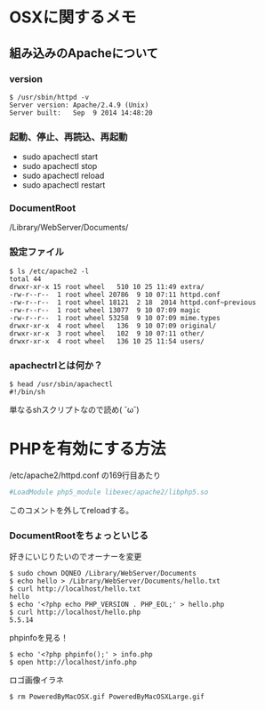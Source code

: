 # OSXに関するメモ

## 組み込みのApacheについて

### version
```
$ /usr/sbin/httpd -v
Server version: Apache/2.4.9 (Unix)
Server built:   Sep  9 2014 14:48:20
```

### 起動、停止、再読込、再起動
* sudo apachectl start
* sudo apachectl stop
* sudo apachectl reload
* sudo apachectl restart

### DocumentRoot

/Library/WebServer/Documents/

### 設定ファイル

```
$ ls /etc/apache2 -l
total 44
drwxr-xr-x 15 root wheel   510 10 25 11:49 extra/
-rw-r--r--  1 root wheel 20786  9 10 07:11 httpd.conf
-rw-r--r--  1 root wheel 18121  2 18  2014 httpd.conf~previous
-rw-r--r--  1 root wheel 13077  9 10 07:09 magic
-rw-r--r--  1 root wheel 53258  9 10 07:09 mime.types
drwxr-xr-x  4 root wheel   136  9 10 07:09 original/
drwxr-xr-x  3 root wheel   102  9 10 07:11 other/
drwxr-xr-x  4 root wheel   136 10 25 11:54 users/
```

### apachectrlとは何か？

```
$ head /usr/sbin/apachectl
#!/bin/sh
```

単なるshスクリプトなので読め( ˘ω˘)

# PHPを有効にする方法

/etc/apache2/httpd.conf の169行目あたり

```conf
#LoadModule php5_module libexec/apache2/libphp5.so
```
このコメントを外してreloadする。


### DocumentRootをちょっといじる

好きにいじりたいのでオーナーを変更
```
$ sudo chown DQNEO /Library/WebServer/Documents
$ echo hello > /Library/WebServer/Documents/hello.txt
$ curl http://localhost/hello.txt
hello
$ echo '<?php echo PHP_VERSION . PHP_EOL;' > hello.php
$ curl http://localhost/hello.php
5.5.14
```

phpinfoを見る！
```
$ echo '<?php phpinfo();' > info.php
$ open http://localhost/info.php
```

ロゴ画像イラネ
```
$ rm PoweredByMacOSX.gif PoweredByMacOSXLarge.gif
```
